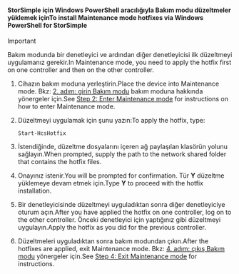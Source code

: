 <!--author=SharS last changed: 9/17/15-->

#### <a name="to-install-maintenance-mode-hotfixes-via-windows-powershell-for-storsimple"></a><span data-ttu-id="c9a62-101">StorSimple için Windows PowerShell aracılığıyla Bakım modu düzeltmeler yüklemek için</span><span class="sxs-lookup"><span data-stu-id="c9a62-101">To install Maintenance mode hotfixes via Windows PowerShell for StorSimple</span></span>
> [!IMPORTANT]
> <span data-ttu-id="c9a62-102">Bakım modunda bir denetleyici ve ardından diğer denetleyicisi ilk düzeltmeyi uygulamanız gerekir.</span><span class="sxs-lookup"><span data-stu-id="c9a62-102">In Maintenance mode, you need to apply the hotfix first on one controller and then on the other controller.</span></span>
> 
> 

1. <span data-ttu-id="c9a62-103">Cihazın bakım moduna yerleştirin.</span><span class="sxs-lookup"><span data-stu-id="c9a62-103">Place the device into Maintenance mode.</span></span> <span data-ttu-id="c9a62-104">Bkz: [2. adım: girin Bakım modu](../articles/storsimple/storsimple-update-device.md#step2) bakım moduna hakkında yönergeler için.</span><span class="sxs-lookup"><span data-stu-id="c9a62-104">See [Step 2: Enter Maintenance mode](../articles/storsimple/storsimple-update-device.md#step2) for instructions on how to enter Maintenance mode.</span></span>
2. <span data-ttu-id="c9a62-105">Düzeltmeyi uygulamak için şunu yazın:</span><span class="sxs-lookup"><span data-stu-id="c9a62-105">To apply the hotfix, type:</span></span>
   
     `Start-HcsHotfix` 
3. <span data-ttu-id="c9a62-106">İstendiğinde, düzeltme dosyalarını içeren ağ paylaşılan klasörün yolunu sağlayın.</span><span class="sxs-lookup"><span data-stu-id="c9a62-106">When prompted, supply the path to the network shared folder that contains the hotfix files.</span></span>
4. <span data-ttu-id="c9a62-107">Onayınız istenir.</span><span class="sxs-lookup"><span data-stu-id="c9a62-107">You will be prompted for confirmation.</span></span> <span data-ttu-id="c9a62-108">Tür **Y** düzeltme yüklemeye devam etmek için.</span><span class="sxs-lookup"><span data-stu-id="c9a62-108">Type **Y** to proceed with the hotfix installation.</span></span>
5. <span data-ttu-id="c9a62-109">Bir denetleyicisinde düzeltmeyi uyguladıktan sonra diğer denetleyiciye oturum açın.</span><span class="sxs-lookup"><span data-stu-id="c9a62-109">After you have applied the hotfix on one controller, log on to the other controller.</span></span> <span data-ttu-id="c9a62-110">Önceki denetleyici için yaptığınız gibi düzeltmeyi uygulayın.</span><span class="sxs-lookup"><span data-stu-id="c9a62-110">Apply the hotfix as you did for the previous controller.</span></span>
6. <span data-ttu-id="c9a62-111">Düzeltmeleri uyguladıktan sonra bakım modundan çıkın.</span><span class="sxs-lookup"><span data-stu-id="c9a62-111">After the hotfixes are applied, exit Maintenance mode.</span></span> <span data-ttu-id="c9a62-112">Bkz: [4. adım: çıkış Bakım modu](../articles/storsimple/storsimple-update-device.md#step4) yönergeler için.</span><span class="sxs-lookup"><span data-stu-id="c9a62-112">See [Step 4: Exit Maintenance mode](../articles/storsimple/storsimple-update-device.md#step4) for instructions.</span></span>

